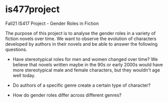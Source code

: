 # is477project
Fall21 IS417 Project - Gender Roles in Fiction

The purpose of this project is to analyse the gender roles in a variety of fiction novels over time. We want to observe the evolution of characters developed by authors in their novels and be able to answer the following questions. 

- Have stereotypical roles for men and women changed over time? We believe that novels written maybe in the 90s or early 2000s would have more stereotypical male and female characters, but they wouldn't age well today. 

- Do authors of a specific genre create a certain type of character? 

- How do gender roles differ across different genres?
